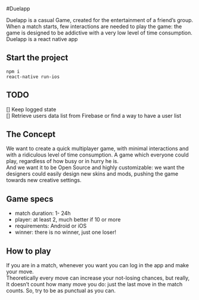 #Duelapp

Duelapp is a casual Game, created for the entertainment of a friend’s group. When a match starts, few interactions are needed to play the game: the game is designed to be addictive with a very low level of time consumption.  
Duelapp is a react native app


## Start the project
```
npm i
react-native run-ios
```

## TODO
[] Keep logged state  
[] Retrieve users data list from Firebase or find a way to have a user list  




## The Concept
We want to create a quick multiplayer game, with minimal interactions and with a ridiculous level of time consumption.
A game which everyone could play, regardless of how busy or in hurry he is.  
And we want it to be Open Source and highly customizable: we want the designers could easily design new skins and mods, pushing the game towards new creative settings.


## Game specs
+ match duration: 1- 24h  
+ player: at least 2, much better if 10 or more  
+ requirements: Android or iOS  
+ winner: there is no winner, just one loser!  


## How to play
If you are in a match, whenever you want you can log in the app and make your move.  
Theoretically every move can increase your not-losing chances, but really, It doesn’t count how many move you do: just the last move in the match counts. So, try to be as punctual as you can.

